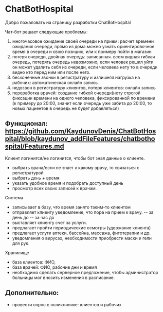 # ChatBotHospital
Добро пожаловать на страницу разработки ChatBotHospital

Чат-бот решает следующие проблемы: 
1. многочасовое ожидание своей очереди на прием: расчет времени ожидания очереди, прямо из дома можно узнать ориентировочное время в очереди и свою позицию, или к примеру пойти в магазин
1. потеря очереди, двойная очередь: записанная. всем видная гибкая очередь, потерять очередь невозможно, если человек решил уйти он может удалить себя из очереди, если человека нету то в очереди видно кто перед ним или после него.
1. бесконечные звонки в регистратуру и излишняя нагрузка на рабочих: автоматическая онлайн запись
1. недозвон в регистратуру клиентов, потеря клиентов: онлайн запись
1. переработка врачей: создание гибкой очереди(нету строгой фиксации времени на одного человека, фиксированной по времени (к примеру до 20:00, значит если очередь уже забита до 20:00, то новых пациентов в очередь не будет добавляться)

## Функционал: https://github.com/KaydunovDenis/ChatBotHospital/blob/kaydunov_addFileFeatures/chatbothospital/Features.md
Клиент логинится/не логинится, чтобы бот знал данные о клиенте.
- выбрать врача/если не знает к какому врачу, то связаться с регистратурой
- выбрать день + время
- указать удобное время и подобрать доступный день
- просмотр всех своих записей к врачам.

Система
- записывает в базу, что время занято таким-то клиентом
- отправляет клиенту уведомление, что пора на прием к врачу.
-- за день до
-- за час до
- выставляет клиенту счет за услуги.
- предлагает пройти периодические осмотры (удержание клиента)
- предлагает услуги аптеки, бассейна, массажа, фитотерапии и др.
- уведомления о вирусах, необходимости приобрести маски и гели для рук.

Хранилище
- база клиентов: ФИО,
- база врачей: ФИО, рабочие дни и время
- необходимо сделать серверное предложение, чтобы администратор больницы мог вносить изменения в расписание.

## Дополнительно:
- провести опрос в поликлинике: клиентов и рабочих

